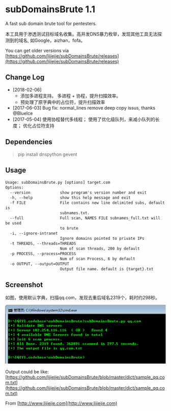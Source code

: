 subDomainsBrute 1.1
======

A fast sub domain brute tool for pentesters.

本工具用于渗透测试目标域名收集。高并发DNS暴力枚举，发现其他工具无法探测到的域名, 如Google，aizhan，fofa。

You can get older versions via [https://github.com/lijiejie/subDomainsBrute/releases](https://github.com/lijiejie/subDomainsBrute/releases)


## Change Log 
* [2018-02-06] 
	* 添加多进程支持。 多进程 + 协程，提升扫描效率。 
	* 预处理了原字典中的占位符，提升扫描效率
* [2017-06-03] Bug fix: normal_lines remove deep copy issus, thanks @BlueIce
* [2017-05-04] 使用协程替代多线程； 使用了优化级队列，来减小队列的长度； 优化占位符支持


## Dependencies ##
> pip install dnspython gevent


## Usage ##
	Usage: subDomainsBrute.py [options] target.com
	Options:
	  --version             show program's version number and exit
	  -h, --help            show this help message and exit
	  -f FILE               File contains new line delimited subs, default is
	                        subnames.txt.
	  --full                Full scan, NAMES FILE subnames_full.txt will be used
	                        to brute
	  -i, --ignore-intranet
	                        Ignore domains pointed to private IPs
	  -t THREADS, --threads=THREADS
	                        Num of scan threads, 200 by default
	  -p PROCESS, --process=PROCESS
	                        Num of scan Process, 6 by default
	  -o OUTPUT, --output=OUTPUT
	                        Output file name. default is {target}.txt


## Screenshot ##

如图，使用默认字典，扫描qq.com，发现去重后域名2319个，耗时约298秒。

![screenshot](screenshot.png)

Output could be like: [https://github.com/lijiejie/subDomainsBrute/blob/master/dict/sample_qq.com.txt](https://github.com/lijiejie/subDomainsBrute/blob/master/dict/sample_qq.com.txt)

From [http://www.lijiejie.com](http://www.lijiejie.com)